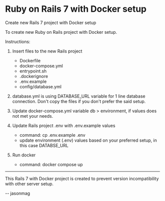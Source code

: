 # Ruby on Rails 7 with Docker setup
Create new Rails 7 project with Docker setup

To create new Ruby on Rails project with Docker setup.

Instructions:

1. Insert files to the new Rails project
	- Dockerfile
	- docker-compose.yml
	- entrypoint.sh
	- .dockerignore
	- .env.example
	- config/database.yml

2. database.yml is using DATABASE_URL variable for 1 line database connection. Don't copy the files if you don't prefer the said setup.

3. Update docker-compose.yml variable db > environment, if values does not met your needs.

4. Update Rails project .env with .env.example values
	- command: cp .env.example .env
	- update environment (.env) values based on your preferred setup, in this case DATABSE_URL 

5. Run docker
	- command: docker compose up


-----
This Rails 7 with Docker project is created to prevent version incompatibility with other server setup.

-- jasonmag
